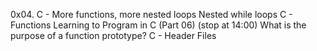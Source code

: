 0x04. C - More functions, more nested loops
Nested while loops
C - Functions
Learning to Program in C (Part 06) (stop at 14:00)
What is the purpose of a function prototype?
C - Header Files

